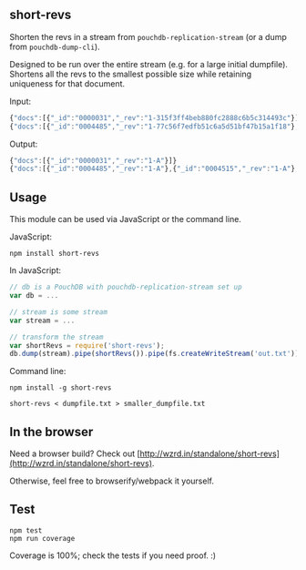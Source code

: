 short-revs
----

Shorten the revs in a stream from `pouchdb-replication-stream` (or a dump from `pouchdb-dump-cli`).

Designed to be run over the entire stream (e.g. for a large initial dumpfile). Shortens all the revs to the smallest possible size while retaining uniqueness for that document.

Input:

```js
{"docs":[{"_id":"0000031","_rev":"1-315f3ff4beb880fc2888c6b5c314493c"}]}
{"docs":[{"_id":"0004485","_rev":"1-77c56f7edfb51c6a5d51bf47b15a1f18"},{"_id":"0004515","_rev":"1-a34f0b7f5ef75d3911355f7398826bb7"},{"_id":"0004577","_rev":"1-ed3e56a4f66dc55aa582d9ef24f9e6d9"},{"_id":"0004582","_rev":"1-c803e606ca9c905d8126f03cc355e77c"},{"_id":"0004697","_rev":"1-c82778a17dab711489c8b95be0281e19"}]}
```

Output:

```js
{"docs":[{"_id":"0000031","_rev":"1-A"}]}
{"docs":[{"_id":"0004485","_rev":"1-A"},{"_id":"0004515","_rev":"1-A"},{"_id":"0004577","_rev":"1-A"},{"_id":"0004582","_rev":"1-A"},{"_id":"0004697","_rev":"1-A"}]}
```

Usage
---

This module can be used via JavaScript or the command line.

JavaScript:

```
npm install short-revs
```


In JavaScript:

```js
// db is a PouchDB with pouchdb-replication-stream set up
var db = ...

// stream is some stream
var stream = ...

// transform the stream
var shortRevs = require('short-revs');
db.dump(stream).pipe(shortRevs()).pipe(fs.createWriteStream('out.txt'));
```

Command line:

```
npm install -g short-revs
```

```
short-revs < dumpfile.txt > smaller_dumpfile.txt
```

In the browser
----

Need a browser build? Check out [http://wzrd.in/standalone/short-revs](http://wzrd.in/standalone/short-revs).

Otherwise, feel free to browserify/webpack it yourself.

Test
----

```
npm test
npm run coverage
```

Coverage is 100%; check the tests if you need proof. :)